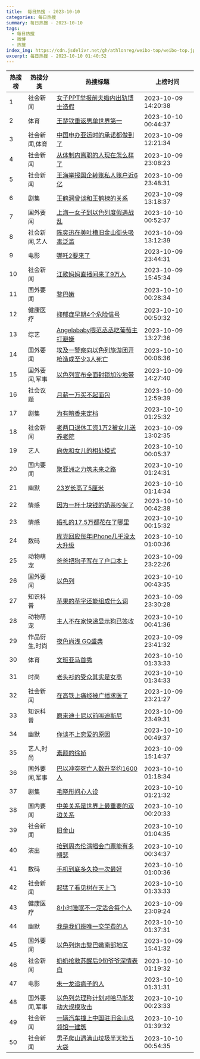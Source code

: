 ```yaml
---
title:  每日热搜 - 2023-10-10
categories: 每日热搜
summary: 每日热搜 - 2023-10-10
tags:
  - 每日热搜
  - 微博
  - 热搜
index_img: https://cdn.jsdelivr.net/gh/athlonreg/weibo-top/weibo-top.jpeg
excerpt: 每日热搜 - 2023-10-10 01:40:52
---
```


| 热搜榜 | 热搜分类 | 热搜标题 | 上榜时间 |
| --- | --- | --- | --- |
| 1 | 社会新闻 | [女子PPT举报前夫婚内出轨博士造假](https://s.weibo.com/weibo%3Fq%3D%2523%E5%A5%B3%E5%AD%90PPT%E4%B8%BE%E6%8A%A5%E5%89%8D%E5%A4%AB%E5%A9%9A%E5%86%85%E5%87%BA%E8%BD%A8%E5%8D%9A%E5%A3%AB%E9%80%A0%E5%81%87%2523) | 2023-10-09 14:20:38 | 
| 2 | 体育 | [王楚钦重返男单世界第一](https://s.weibo.com/weibo%3Fq%3D%2523%E7%8E%8B%E6%A5%9A%E9%92%A6%E9%87%8D%E8%BF%94%E7%94%B7%E5%8D%95%E4%B8%96%E7%95%8C%E7%AC%AC%E4%B8%80%2523) | 2023-10-10 00:44:37 | 
| 3 | 社会新闻,体育 | [中国申办亚运时的承诺都做到了](https://s.weibo.com/weibo%3Fq%3D%2523%E4%B8%AD%E5%9B%BD%E7%94%B3%E5%8A%9E%E4%BA%9A%E8%BF%90%E6%97%B6%E7%9A%84%E6%89%BF%E8%AF%BA%E9%83%BD%E5%81%9A%E5%88%B0%E4%BA%86%2523) | 2023-10-09 12:21:34 | 
| 4 | 社会新闻 | [从体制内离职的人现在怎么样了](https://s.weibo.com/weibo%3Fq%3D%2523%E4%BB%8E%E4%BD%93%E5%88%B6%E5%86%85%E7%A6%BB%E8%81%8C%E7%9A%84%E4%BA%BA%E7%8E%B0%E5%9C%A8%E6%80%8E%E4%B9%88%E6%A0%B7%E4%BA%86%2523) | 2023-10-09 23:08:23 | 
| 5 | 社会新闻 | [王海举报国企转账私人账户近6亿](https://s.weibo.com/weibo%3Fq%3D%2523%E7%8E%8B%E6%B5%B7%E4%B8%BE%E6%8A%A5%E5%9B%BD%E4%BC%81%E8%BD%AC%E8%B4%A6%E7%A7%81%E4%BA%BA%E8%B4%A6%E6%88%B7%E8%BF%916%E4%BA%BF%2523) | 2023-10-09 23:48:31 | 
| 6 | 剧集 | [王鹤润曾谈和王鹤棣的关系](https://s.weibo.com/weibo%3Fq%3D%2523%E7%8E%8B%E9%B9%A4%E6%B6%A6%E6%9B%BE%E8%B0%88%E5%92%8C%E7%8E%8B%E9%B9%A4%E6%A3%A3%E7%9A%84%E5%85%B3%E7%B3%BB%2523) | 2023-10-09 13:18:37 | 
| 7 | 国外要闻 | [上海一女子到以色列度假遇战乱](https://s.weibo.com/weibo%3Fq%3D%2523%E4%B8%8A%E6%B5%B7%E4%B8%80%E5%A5%B3%E5%AD%90%E5%88%B0%E4%BB%A5%E8%89%B2%E5%88%97%E5%BA%A6%E5%81%87%E9%81%87%E6%88%98%E4%B9%B1%2523) | 2023-10-10 00:52:37 | 
| 8 | 社会新闻,艺人 | [陈奕迅在美吐槽旧金山街头吸毒泛滥](https://s.weibo.com/weibo%3Fq%3D%2523%E9%99%88%E5%A5%95%E8%BF%85%E5%9C%A8%E7%BE%8E%E5%90%90%E6%A7%BD%E6%97%A7%E9%87%91%E5%B1%B1%E8%A1%97%E5%A4%B4%E5%90%B8%E6%AF%92%E6%B3%9B%E6%BB%A5%2523) | 2023-10-09 13:12:39 | 
| 9 | 电影 | [哪吒2要来了](https://s.weibo.com/weibo%3Fq%3D%2523%E5%93%AA%E5%90%922%E8%A6%81%E6%9D%A5%E4%BA%86%2523) | 2023-10-09 23:44:31 | 
| 10 | 社会新闻 | [江歌妈妈直播间来了9万人](https://s.weibo.com/weibo%3Fq%3D%2523%E6%B1%9F%E6%AD%8C%E5%A6%88%E5%A6%88%E7%9B%B4%E6%92%AD%E9%97%B4%E6%9D%A5%E4%BA%869%E4%B8%87%E4%BA%BA%2523) | 2023-10-09 15:45:34 | 
| 11 | 国外要闻 | [黎巴嫩](https://s.weibo.com/weibo%3Fq%3D%2523%E9%BB%8E%E5%B7%B4%E5%AB%A9%2523) | 2023-10-10 00:28:34 | 
| 12 | 健康医疗 | [抑郁症早期4个危险信号](https://s.weibo.com/weibo%3Fq%3D%2523%E6%8A%91%E9%83%81%E7%97%87%E6%97%A9%E6%9C%9F4%E4%B8%AA%E5%8D%B1%E9%99%A9%E4%BF%A1%E5%8F%B7%2523) | 2023-10-10 00:50:32 | 
| 13 | 综艺 | [Angelababy喂范丞丞吃葡萄主打避嫌](https://s.weibo.com/weibo%3Fq%3D%2523Angelababy%E5%96%82%E8%8C%83%E4%B8%9E%E4%B8%9E%E5%90%83%E8%91%A1%E8%90%84%E4%B8%BB%E6%89%93%E9%81%BF%E5%AB%8C%2523) | 2023-10-09 13:27:36 | 
| 14 | 国外要闻 | [埃及一警察向以色列旅游团开枪造成至少3人死亡](https://s.weibo.com/weibo%3Fq%3D%2523%E5%9F%83%E5%8F%8A%E4%B8%80%E8%AD%A6%E5%AF%9F%E5%90%91%E4%BB%A5%E8%89%B2%E5%88%97%E6%97%85%E6%B8%B8%E5%9B%A2%E5%BC%80%E6%9E%AA%E9%80%A0%E6%88%90%E8%87%B3%E5%B0%913%E4%BA%BA%E6%AD%BB%E4%BA%A1%2523) | 2023-10-10 00:06:36 | 
| 15 | 国外要闻,军事 | [以色列宣布全面封锁加沙地带](https://s.weibo.com/weibo%3Fq%3D%2523%E4%BB%A5%E8%89%B2%E5%88%97%E5%AE%A3%E5%B8%83%E5%85%A8%E9%9D%A2%E5%B0%81%E9%94%81%E5%8A%A0%E6%B2%99%E5%9C%B0%E5%B8%A6%2523) | 2023-10-09 14:27:40 | 
| 16 | 社会议题 | [月薪一万买不起面包](https://s.weibo.com/weibo%3Fq%3D%2523%E6%9C%88%E8%96%AA%E4%B8%80%E4%B8%87%E4%B9%B0%E4%B8%8D%E8%B5%B7%E9%9D%A2%E5%8C%85%2523) | 2023-10-09 12:59:39 | 
| 17 | 剧集 | [为有暗香来定档](https://s.weibo.com/weibo%3Fq%3D%2523%E4%B8%BA%E6%9C%89%E6%9A%97%E9%A6%99%E6%9D%A5%E5%AE%9A%E6%A1%A3%2523) | 2023-10-10 01:25:32 | 
| 18 | 社会新闻 | [老两口退休工资1万2被女儿送养老院](https://s.weibo.com/weibo%3Fq%3D%2523%E8%80%81%E4%B8%A4%E5%8F%A3%E9%80%80%E4%BC%91%E5%B7%A5%E8%B5%841%E4%B8%872%E8%A2%AB%E5%A5%B3%E5%84%BF%E9%80%81%E5%85%BB%E8%80%81%E9%99%A2%2523) | 2023-10-09 13:02:35 | 
| 19 | 艺人 | [向佐和女儿的相处模式](https://s.weibo.com/weibo%3Fq%3D%2523%E5%90%91%E4%BD%90%E5%92%8C%E5%A5%B3%E5%84%BF%E7%9A%84%E7%9B%B8%E5%A4%84%E6%A8%A1%E5%BC%8F%2523) | 2023-10-10 00:05:37 | 
| 20 | 国内要闻 | [聚亚洲之力筑未来之路](https://s.weibo.com/weibo%3Fq%3D%2523%E8%81%9A%E4%BA%9A%E6%B4%B2%E4%B9%8B%E5%8A%9B%E7%AD%91%E6%9C%AA%E6%9D%A5%E4%B9%8B%E8%B7%AF%2523) | 2023-10-10 01:24:31 | 
| 21 | 幽默 | [23岁长高了5厘米](https://s.weibo.com/weibo%3Fq%3D%252323%E5%B2%81%E9%95%BF%E9%AB%98%E4%BA%865%E5%8E%98%E7%B1%B3%2523) | 2023-10-10 01:14:34 | 
| 22 | 情感 | [因为一杯十块钱的奶茶吵架了](https://s.weibo.com/weibo%3Fq%3D%2523%E5%9B%A0%E4%B8%BA%E4%B8%80%E6%9D%AF%E5%8D%81%E5%9D%97%E9%92%B1%E7%9A%84%E5%A5%B6%E8%8C%B6%E5%90%B5%E6%9E%B6%E4%BA%86%2523) | 2023-10-10 00:42:38 | 
| 23 | 情感 | [婚礼的17.5万都花在了哪里](https://s.weibo.com/weibo%3Fq%3D%2523%E5%A9%9A%E7%A4%BC%E7%9A%8417.5%E4%B8%87%E9%83%BD%E8%8A%B1%E5%9C%A8%E4%BA%86%E5%93%AA%E9%87%8C%2523) | 2023-10-10 00:15:32 | 
| 24 | 数码 | [库克回应每年iPhone几乎没太大升级](https://s.weibo.com/weibo%3Fq%3D%2523%E5%BA%93%E5%85%8B%E5%9B%9E%E5%BA%94%E6%AF%8F%E5%B9%B4iPhone%E5%87%A0%E4%B9%8E%E6%B2%A1%E5%A4%AA%E5%A4%A7%E5%8D%87%E7%BA%A7%2523) | 2023-10-10 01:00:36 | 
| 25 | 动物萌宠 | [爸爸把狗子写在了户口本上](https://s.weibo.com/weibo%3Fq%3D%2523%E7%88%B8%E7%88%B8%E6%8A%8A%E7%8B%97%E5%AD%90%E5%86%99%E5%9C%A8%E4%BA%86%E6%88%B7%E5%8F%A3%E6%9C%AC%E4%B8%8A%2523) | 2023-10-09 23:22:26 | 
| 26 | 国外要闻 | [以色列](https://s.weibo.com/weibo%3Fq%3D%2523%E4%BB%A5%E8%89%B2%E5%88%97%2523) | 2023-10-10 00:43:35 | 
| 27 | 知识科普 | [苹果的苹字还能组成什么词](https://s.weibo.com/weibo%3Fq%3D%2523%E8%8B%B9%E6%9E%9C%E7%9A%84%E8%8B%B9%E5%AD%97%E8%BF%98%E8%83%BD%E7%BB%84%E6%88%90%E4%BB%80%E4%B9%88%E8%AF%8D%2523) | 2023-10-09 23:30:28 | 
| 28 | 动物萌宠 | [主人不在家快递显示狗已签收](https://s.weibo.com/weibo%3Fq%3D%2523%E4%B8%BB%E4%BA%BA%E4%B8%8D%E5%9C%A8%E5%AE%B6%E5%BF%AB%E9%80%92%E6%98%BE%E7%A4%BA%E7%8B%97%E5%B7%B2%E7%AD%BE%E6%94%B6%2523) | 2023-10-10 00:41:36 | 
| 29 | 作品衍生,时尚 | [夜色尚浅 GQ盛典](https://s.weibo.com/weibo%3Fq%3D%2523%E5%A4%9C%E8%89%B2%E5%B0%9A%E6%B5%85%20GQ%E7%9B%9B%E5%85%B8%2523) | 2023-10-09 23:41:32 | 
| 30 | 体育 | [文班亚马首秀](https://s.weibo.com/weibo%3Fq%3D%2523%E6%96%87%E7%8F%AD%E4%BA%9A%E9%A9%AC%E9%A6%96%E7%A7%80%2523) | 2023-10-10 01:33:33 | 
| 31 | 时尚 | [老头衫的受众其实是女高](https://s.weibo.com/weibo%3Fq%3D%2523%E8%80%81%E5%A4%B4%E8%A1%AB%E7%9A%84%E5%8F%97%E4%BC%97%E5%85%B6%E5%AE%9E%E6%98%AF%E5%A5%B3%E9%AB%98%2523) | 2023-10-10 01:34:33 | 
| 32 | 社会新闻 | [在高铁上痛经被广播求医了](https://s.weibo.com/weibo%3Fq%3D%2523%E5%9C%A8%E9%AB%98%E9%93%81%E4%B8%8A%E7%97%9B%E7%BB%8F%E8%A2%AB%E5%B9%BF%E6%92%AD%E6%B1%82%E5%8C%BB%E4%BA%86%2523) | 2023-10-09 23:21:27 | 
| 33 | 知识科普 | [原来迪士尼以前叫迪斯尼](https://s.weibo.com/weibo%3Fq%3D%2523%E5%8E%9F%E6%9D%A5%E8%BF%AA%E5%A3%AB%E5%B0%BC%E4%BB%A5%E5%89%8D%E5%8F%AB%E8%BF%AA%E6%96%AF%E5%B0%BC%2523) | 2023-10-09 23:49:31 | 
| 34 | 幽默 | [你谈不上恋爱的原因](https://s.weibo.com/weibo%3Fq%3D%2523%E4%BD%A0%E8%B0%88%E4%B8%8D%E4%B8%8A%E6%81%8B%E7%88%B1%E7%9A%84%E5%8E%9F%E5%9B%A0%2523) | 2023-10-10 00:49:37 | 
| 35 | 艺人,时尚 | [素颜的徐娇](https://s.weibo.com/weibo%3Fq%3D%2523%E7%B4%A0%E9%A2%9C%E7%9A%84%E5%BE%90%E5%A8%87%2523) | 2023-10-09 15:14:37 | 
| 36 | 国外要闻,军事 | [巴以冲突死亡人数升至约1600人](https://s.weibo.com/weibo%3Fq%3D%2523%E5%B7%B4%E4%BB%A5%E5%86%B2%E7%AA%81%E6%AD%BB%E4%BA%A1%E4%BA%BA%E6%95%B0%E5%8D%87%E8%87%B3%E7%BA%A61600%E4%BA%BA%2523) | 2023-10-10 01:18:34 | 
| 37 | 剧集 | [毛晓彤问心人设](https://s.weibo.com/weibo%3Fq%3D%2523%E6%AF%9B%E6%99%93%E5%BD%A4%E9%97%AE%E5%BF%83%E4%BA%BA%E8%AE%BE%2523) | 2023-10-10 01:21:32 | 
| 38 | 国内要闻 | [中美关系是世界上最重要的双边关系](https://s.weibo.com/weibo%3Fq%3D%2523%E4%B8%AD%E7%BE%8E%E5%85%B3%E7%B3%BB%E6%98%AF%E4%B8%96%E7%95%8C%E4%B8%8A%E6%9C%80%E9%87%8D%E8%A6%81%E7%9A%84%E5%8F%8C%E8%BE%B9%E5%85%B3%E7%B3%BB%2523) | 2023-10-10 00:20:33 | 
| 39 | 社会新闻 | [旧金山](https://s.weibo.com/weibo%3Fq%3D%2523%E6%97%A7%E9%87%91%E5%B1%B1%2523) | 2023-10-10 01:04:35 | 
| 40 | 演出 | [抢到周杰伦演唱会门票能有多嘚瑟](https://s.weibo.com/weibo%3Fq%3D%2523%E6%8A%A2%E5%88%B0%E5%91%A8%E6%9D%B0%E4%BC%A6%E6%BC%94%E5%94%B1%E4%BC%9A%E9%97%A8%E7%A5%A8%E8%83%BD%E6%9C%89%E5%A4%9A%E5%98%9A%E7%91%9F%2523) | 2023-10-10 00:34:37 | 
| 41 | 数码 | [手机到底多久换一次最好](https://s.weibo.com/weibo%3Fq%3D%2523%E6%89%8B%E6%9C%BA%E5%88%B0%E5%BA%95%E5%A4%9A%E4%B9%85%E6%8D%A2%E4%B8%80%E6%AC%A1%E6%9C%80%E5%A5%BD%2523) | 2023-10-10 01:00:36 | 
| 42 | 社会新闻 | [起猛了看见树在天上飞](https://s.weibo.com/weibo%3Fq%3D%2523%E8%B5%B7%E7%8C%9B%E4%BA%86%E7%9C%8B%E8%A7%81%E6%A0%91%E5%9C%A8%E5%A4%A9%E4%B8%8A%E9%A3%9E%2523) | 2023-10-10 01:33:33 | 
| 43 | 健康医疗 | [8小时睡眠不一定适合每个人](https://s.weibo.com/weibo%3Fq%3D%25238%E5%B0%8F%E6%97%B6%E7%9D%A1%E7%9C%A0%E4%B8%8D%E4%B8%80%E5%AE%9A%E9%80%82%E5%90%88%E6%AF%8F%E4%B8%AA%E4%BA%BA%2523) | 2023-10-09 23:09:24 | 
| 44 | 幽默 | [我是我们班唯一交学费的人](https://s.weibo.com/weibo%3Fq%3D%2523%E6%88%91%E6%98%AF%E6%88%91%E4%BB%AC%E7%8F%AD%E5%94%AF%E4%B8%80%E4%BA%A4%E5%AD%A6%E8%B4%B9%E7%9A%84%E4%BA%BA%2523) | 2023-10-10 01:37:31 | 
| 45 | 国外要闻 | [以色列炮击黎巴嫩南部地区](https://s.weibo.com/weibo%3Fq%3D%2523%E4%BB%A5%E8%89%B2%E5%88%97%E7%82%AE%E5%87%BB%E9%BB%8E%E5%B7%B4%E5%AB%A9%E5%8D%97%E9%83%A8%E5%9C%B0%E5%8C%BA%2523) | 2023-10-09 15:41:32 | 
| 46 | 社会新闻 | [奶奶抢救苏醒后9旬爷爷深情表白](https://s.weibo.com/weibo%3Fq%3D%2523%E5%A5%B6%E5%A5%B6%E6%8A%A2%E6%95%91%E8%8B%8F%E9%86%92%E5%90%8E9%E6%97%AC%E7%88%B7%E7%88%B7%E6%B7%B1%E6%83%85%E8%A1%A8%E7%99%BD%2523) | 2023-10-10 01:19:32 | 
| 47 | 电影 | [朱一龙追疯子的人](https://s.weibo.com/weibo%3Fq%3D%2523%E6%9C%B1%E4%B8%80%E9%BE%99%E8%BF%BD%E7%96%AF%E5%AD%90%E7%9A%84%E4%BA%BA%2523) | 2023-10-10 01:31:31 | 
| 48 | 国外要闻,军事 | [以色列总理称计划对哈马斯发动大规模攻击](https://s.weibo.com/weibo%3Fq%3D%2523%E4%BB%A5%E8%89%B2%E5%88%97%E6%80%BB%E7%90%86%E7%A7%B0%E8%AE%A1%E5%88%92%E5%AF%B9%E5%93%88%E9%A9%AC%E6%96%AF%E5%8F%91%E5%8A%A8%E5%A4%A7%E8%A7%84%E6%A8%A1%E6%94%BB%E5%87%BB%2523) | 2023-10-10 00:23:33 | 
| 49 | 社会新闻 | [一辆汽车撞上中国驻旧金山总领馆一建筑](https://s.weibo.com/weibo%3Fq%3D%2523%E4%B8%80%E8%BE%86%E6%B1%BD%E8%BD%A6%E6%92%9E%E4%B8%8A%E4%B8%AD%E5%9B%BD%E9%A9%BB%E6%97%A7%E9%87%91%E5%B1%B1%E6%80%BB%E9%A2%86%E9%A6%86%E4%B8%80%E5%BB%BA%E7%AD%91%2523) | 2023-10-10 01:39:32 | 
| 50 | 社会新闻 | [男子爬山遇满山垃圾半天捡五大袋](https://s.weibo.com/weibo%3Fq%3D%2523%E7%94%B7%E5%AD%90%E7%88%AC%E5%B1%B1%E9%81%87%E6%BB%A1%E5%B1%B1%E5%9E%83%E5%9C%BE%E5%8D%8A%E5%A4%A9%E6%8D%A1%E4%BA%94%E5%A4%A7%E8%A2%8B%2523) | 2023-10-10 00:54:35 | 
